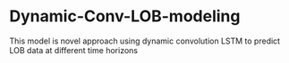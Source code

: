 # Dynamic-Conv-LOB-modeling
This model is novel approach using dynamic convolution LSTM to predict LOB data at different time horizons
